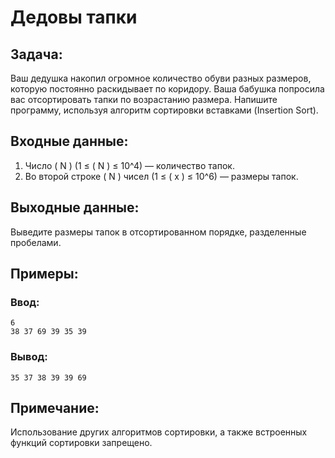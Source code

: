 # Дедовы тапки

## Задача:
Ваш дедушка накопил огромное количество обуви разных размеров, которую постоянно раскидывает по коридору. Ваша бабушка попросила вас отсортировать тапки по возрастанию размера. Напишите программу, используя алгоритм сортировки вставками (Insertion Sort).

## Входные данные:
1. Число \( N \) (1 ≤ \( N \) ≤ 10^4) — количество тапок.
2. Во второй строке \( N \) чисел (1 ≤ \( x \) ≤ 10^6) — размеры тапок.

## Выходные данные:
Выведите размеры тапок в отсортированном порядке, разделенные пробелами.

## Примеры:

### Ввод:
```
6
38 37 69 39 35 39
```
### Вывод:
```
35 37 38 39 39 69
```

## Примечание:
Использование других алгоритмов сортировки, а также встроенных функций сортировки запрещено.
